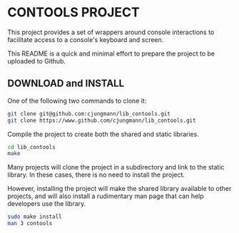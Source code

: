 # CONTOOLS PROJECT

This project provides a set of wrappers around console interactions
to facilitate access to a console's keyboard and screen.

This README is a quick and minimal effort to prepare the project to
be uploaded to Github.

## DOWNLOAD and INSTALL

One of the following two commands to clone it:
~~~sh
git clone git@github.com:cjungmann/lib_contools.git
git clone https://www.github.com/cjungmann/lib_contools.git
~~~

Compile the project to create both the shared and static libraries.
~~~sh
cd lib_contools
make
~~~

Many projects will clone the project in a subdirectory and link
to the static library.  In these cases, there is no need to install
the project.

However, installing the project will make the shared library
available to other projects, and will also install a rudimentary
man page that can help developers use the library.
~~~sh
sudo make install
man 3 contools
~~~
